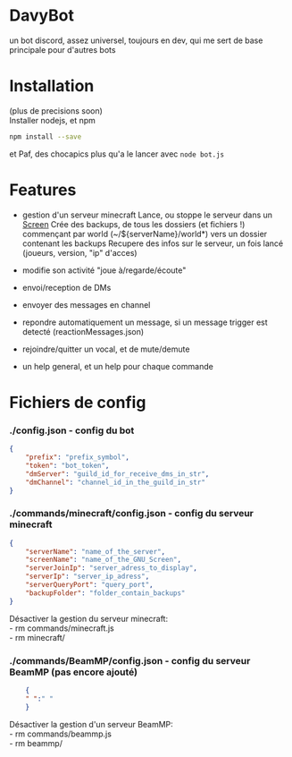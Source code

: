 # DavyBot
un bot discord, assez universel, toujours en dev, qui me sert de base principale pour d'autres bots

# Installation
(plus de precisions soon)  
Installer nodejs, et npm  
```bash
npm install --save
```
et Paf, des chocapics
plus qu'a le lancer avec ```node bot.js```  


# Features
- gestion d'un serveur minecraft
Lance, ou stoppe le serveur dans un <a href="https://wiki.debian.org/fr/Screen">Screen</a>
Crée des backups, de tous les dossiers (et fichiers !) commençant par world (~/${serverName}/world*) vers un dossier contenant les backups
Recupere des infos sur le serveur, un fois lancé (joueurs, version, "ip" d'acces)

- modifie son activité
"joue à/regarde/écoute" <texte>

- envoi/reception de DMs
    
- envoyer des messages en channel
    
- repondre automatiquement un message, si un message trigger est detecté (reactionMessages.json)

- rejoindre/quitter un vocal, et de mute/demute
    
- un help general, et un help pour chaque commande
    
# Fichiers de config

### **./config.json** - config du bot
```json
{
    "prefix": "prefix_symbol",
    "token": "bot_token",
    "dmServer": "guild_id_for_receive_dms_in_str",
    "dmChannel": "channel_id_in_the_guild_in_str"
}
```

### **./commands/minecraft/config.json** - config du serveur minecraft
```json
{
    "serverName": "name_of_the_server",
    "screenName": "name_of_the_GNU_Screen",
    "serverJoinIp": "server_adress_to_display",
    "serverIp": "server_ip_adress",
    "serverQueryPort": "query_port",
    "backupFolder": "folder_contain_backups"
}
```
Désactiver la gestion du serveur minecraft:  
    - rm commands/minecraft.js  
    - rm minecraft/  
    
### **./commands/BeamMP/config.json** - config du serveur BeamMP (pas encore ajouté)
```json
    {
    " ":" "
    }
```
Désactiver la gestion d'un serveur BeamMP:  
    - rm commands/beammp.js  
    - rm beammp/  
